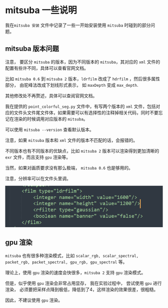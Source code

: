 # mitsuba 一些说明

我在`mitsuba 安装` 文件中记录了一些一开始安装使用 `mitsuba` 时碰到的部分问题。

## mitsuba 版本问题

注意， 要区分 `mitsuba` 的版本，因为不同版本的 `mitsuba`，其对应的 `xml` 文件的配置有些许不同，具体可以查看官网文档。

比如 `mitsuba 0.6` 到 `mitsuba 2` 版本，`ldrfilm` 改成了 `hdrfilm` ，然后很多属性部分， 由驼峰法改成下划线形式表示， 如 `maxDepth` 变成 `max_depth`.

其他修改处不再赘述，具体可以查阅官网文档。

我在提供的 `point_colorful_seg.py` 文件中，有写两个版本的 `xml` 文件，包括对应的文件头文件尾文件体，如果需要可以有选择性的注释掉相关代码，同时不要忘记在渲染的时候调用对应版本的 `mitsuba`。

可以使用 `mitsuba --version` 查看默认版本。

注意，如果 `mitsuba` 版本和 `xml` 文件的版本不匹配的话，会报错的。



不同版本也有不同版本的优缺点，比如 `mitsuba 2` 版本可以渲染得到更加清晰的 `exr` 文件，而且支持 `gpu` 渲染等。

当然，如果对画质要求没有那么极端， `mitsuba 0.6` 也是够用的。

注意，分辨率可以在文件头里调。

![image-20230513015014531](mitsuba%20%E4%B8%80%E4%BA%9B%E8%AF%B4%E6%98%8E.assets/image-20230513015014531.png)

## gpu 渲染

`mitsuba` 也有很多种渲染模式，比如 `scalar_rgb, scalar_spectral, packet_rgb, packet_spectral, gpu_rgb, gpu_spectral` 等。

理论上，使用 `gpu` 渲染的速度会快很多，`mitsuba 2` 支持 `gpu` 渲染模式。

但是，似乎使用 `gpu` 渲染会非常占用显存， 我在实验过程中， 尝试使用 `gpu` 进行渲染， 必须要把采样点降到极低，降低到了4，这样渲染的效果很差，很粗糙。

因此，不建议使用 `gpu` 渲染。

